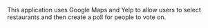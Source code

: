 This application uses Google Maps and Yelp to allow users to select restaurants and then create a poll for people to vote on.
